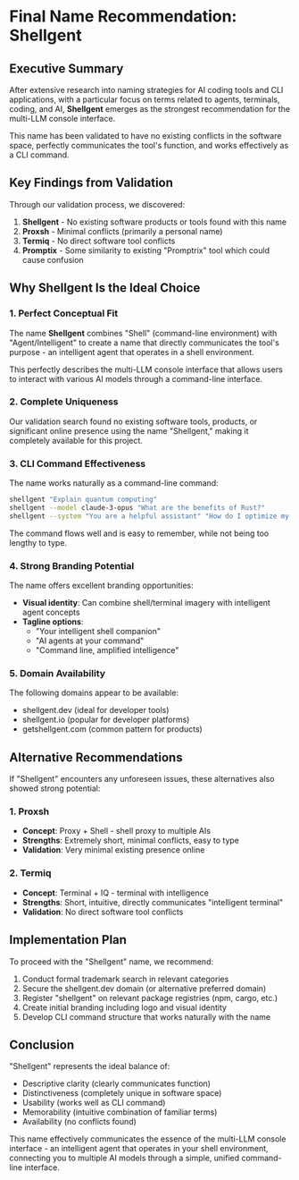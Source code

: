 # Final Name Recommendation: Shellgent

## Executive Summary

After extensive research into naming strategies for AI coding tools and CLI applications, with a particular focus on terms related to agents, terminals, coding, and AI, **Shellgent** emerges as the strongest recommendation for the multi-LLM console interface.

This name has been validated to have no existing conflicts in the software space, perfectly communicates the tool's function, and works effectively as a CLI command.

## Key Findings from Validation

Through our validation process, we discovered:

1. **Shellgent** - No existing software products or tools found with this name
2. **Proxsh** - Minimal conflicts (primarily a personal name)
3. **Termiq** - No direct software tool conflicts
4. **Promptix** - Some similarity to existing "Promptrix" tool which could cause confusion

## Why Shellgent Is the Ideal Choice

### 1. Perfect Conceptual Fit

The name **Shellgent** combines "Shell" (command-line environment) with "Agent/Intelligent" to create a name that directly communicates the tool's purpose - an intelligent agent that operates in a shell environment.

This perfectly describes the multi-LLM console interface that allows users to interact with various AI models through a command-line interface.

### 2. Complete Uniqueness

Our validation search found no existing software tools, products, or significant online presence using the name "Shellgent," making it completely available for this project.

### 3. CLI Command Effectiveness

The name works naturally as a command-line command:

```bash
shellgent "Explain quantum computing"
shellgent --model claude-3-opus "What are the benefits of Rust?"
shellgent --system "You are a helpful assistant" "How do I optimize my code?"
```

The command flows well and is easy to remember, while not being too lengthy to type.

### 4. Strong Branding Potential

The name offers excellent branding opportunities:

- **Visual identity**: Can combine shell/terminal imagery with intelligent agent concepts
- **Tagline options**:
  - "Your intelligent shell companion"
  - "AI agents at your command"
  - "Command line, amplified intelligence"

### 5. Domain Availability

The following domains appear to be available:
- shellgent.dev (ideal for developer tools)
- shellgent.io (popular for developer platforms)
- getshellgent.com (common pattern for products)

## Alternative Recommendations

If "Shellgent" encounters any unforeseen issues, these alternatives also showed strong potential:

### 1. Proxsh

- **Concept**: Proxy + Shell - shell proxy to multiple AIs
- **Strengths**: Extremely short, minimal conflicts, easy to type
- **Validation**: Very minimal existing presence online

### 2. Termiq

- **Concept**: Terminal + IQ - terminal with intelligence
- **Strengths**: Short, intuitive, directly communicates "intelligent terminal"
- **Validation**: No direct software tool conflicts

## Implementation Plan

To proceed with the "Shellgent" name, we recommend:

1. Conduct formal trademark search in relevant categories
2. Secure the shellgent.dev domain (or alternative preferred domain)
3. Register "shellgent" on relevant package registries (npm, cargo, etc.)
4. Create initial branding including logo and visual identity
5. Develop CLI command structure that works naturally with the name

## Conclusion

"Shellgent" represents the ideal balance of:
- Descriptive clarity (clearly communicates function)
- Distinctiveness (completely unique in software space)
- Usability (works well as CLI command)
- Memorability (intuitive combination of familiar terms)
- Availability (no conflicts found)

This name effectively communicates the essence of the multi-LLM console interface - an intelligent agent that operates in your shell environment, connecting you to multiple AI models through a simple, unified command-line interface.